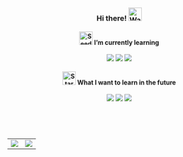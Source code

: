 <div align= "center">

### Hi there! <img src="https://raw.githubusercontent.com/Tarikul-Islam-Anik/Animated-Fluent-Emojis/master/Emojis/Hand%20gestures/Waving%20Hand%20Light%20Skin%20Tone.png" alt="Waving Hand Light Skin Tone" width="30" height="30"/> 

#### <img src="https://raw.githubusercontent.com/Tarikul-Islam-Anik/Animated-Fluent-Emojis/master/Emojis/Animals/Seedling.png" alt="Seedling" width="30" height="30"/> I’m currently learning

<img src="https://img.shields.io/badge/java-3a75b0?style=for-the-badge&logo=java&logoColor=white"/>
<img src="https://img.shields.io/badge/spring-6DB33F?style=for-the-badge&logo=spring&logoColor=white"/>
<img src="https://img.shields.io/badge/springboot-6DB33F?style=for-the-badge&logo=springboot&logoColor=white"/>

#### <img src="https://raw.githubusercontent.com/Tarikul-Islam-Anik/Animated-Fluent-Emojis/master/Emojis/Travel%20and%20places/Star.png" alt="Star" width="30" height="30"/> What I want to learn in the future

<img src="https://img.shields.io/badge/springsecurity-6DB33F?style=for-the-badge&logo=springsecurity&logoColor=white"/>
<img src="https://img.shields.io/badge/amazon aws-232F3E?style=for-the-badge&logo=amazon aws&logoColor=white"/>
<img src="https://img.shields.io/badge/docker-2496ED?style=for-the-badge&logo=docker&logoColor=white"/>

<br><br><br>

<table>
    <tr>
      <td align="center" width="50%">
        <img src="https://github-readme-stats.vercel.app/api?username=jyuung&show_icons=true&theme=default&hide_border=true&rank_icon=github"/>
      </td>
      <td align="center" width="50%">
        <img src="https://github-readme-stats.vercel.app/api/top-langs/?username=jyuung&layout=donut&theme=default&hide_border=true"/>
      </td>
    </tr>
</table>

</div>

<!--출처: https://animated-fluent-emoji.vercel.app/->
